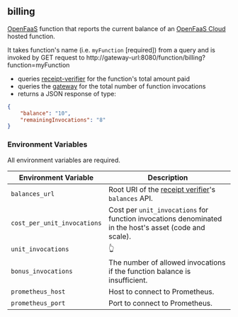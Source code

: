 ## billing

[OpenFaaS](https://www.openfaas.com/) function that reports the current balance of an [OpenFaaS Cloud](https://docs.openfaas.com/openfaas-cloud/intro/) hosted function.

It takes function's name (i.e. `myFunction` \[required\]) from a query and is invoked by GET request to
http://gateway-url:8080/function/billing?function=myFunction

- queries [receipt-verifier](https://github.com/coilhq/receipt-verifier) for the function's total amount paid
- queries the [gateway](https://github.com/openfaas/faas/blob/master/gateway/README.md) for the total number of function invocations
- returns a JSON response of type:

```json
{
    "balance": "10",
    "remainingInvocations": "8"
}
```

### Environment Variables

All environment variables are required.

| Environment Variable        | Description |
| --------------------------- | ------------------------------------------------------------------------------------------------------ |
| `balances_url`              | Root URI of the [receipt verifier](https://github.com/coilhq/receipt-verifier)'s `balances` API. |
| `cost_per_unit_invocations` | Cost per `unit_invocations` for function invocations denominated in the host's asset (code and scale). |
| `unit_invocations`          | :point_up_2: |
| `bonus_invocations`         | The number of allowed invocations if the function balance is insufficient. |
| `prometheus_host`           | Host to connect to Prometheus. |
| `prometheus_port`           | Port to connect to Prometheus. |
